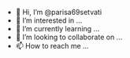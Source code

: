 - 👋 Hi, I’m @parisa69setvati
- 👀 I’m interested in ...
- 🌱 I’m currently learning ...
- 💞️ I’m looking to collaborate on ...
- 📫 How to reach me ...

<!---
parisa69setvati/parisa69setvati is a ✨ special ✨ repository because its `README.md` (this file) appears on your GitHub profile.
You can click the Preview link to take a look at your changes.
--->
